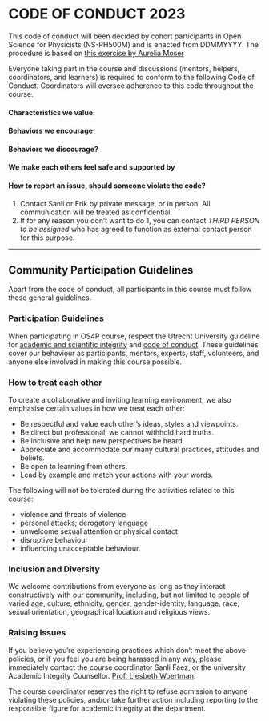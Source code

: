 # CODE OF CONDUCT 2023

This code of conduct will been decided by cohort participants in Open Science for Physicists (NS-PH500M) and is enacted from DDMMYYYY.
The procedure is based on [this exercise by Aurelia Moser](http://aureliamoser.com/aaas-guides/conduct/index.html)  

Everyone taking part in the course and discussions (mentors, helpers, coordinators, and learners) is required to conform to the following Code of Conduct. Coordinators will oversee adherence to this code throughout the course.
 
#### Characteristics we value:  


#### Behaviors we encourage


#### Behaviors we discourage? 

	
#### We make each others feel safe and supported by

    
#### How to report an issue, should someone violate the code? 

1. Contact Sanli or Erik by private message, or in person. All communication will be treated as confidential. 
2. If for any reason you don’t want to do 1, you can contact *THIRD PERSON to be assigned* who has agreed to function as external contact person for this purpose.

---

## Community Participation Guidelines
Apart from the code of conduct, all participants in this course must follow these general guidelines.

### Participation Guidelines

When participating in OS4P course, respect the Utrecht University guideline for [academic and scientific integrity](https://www.uu.nl/en/files/netherlands-code-of-conduct-for-research-integrity2018ukpdf) and [code of conduct](https://www.uu.nl/en/files/codeofconductuuenpdf). These guidelines cover our behaviour as participants, mentors, experts, staff, volunteers, and anyone else involved in making this course possible.

### How to treat each other

To create a collaborative and inviting learning environment, we also emphasise certain values in how we treat each other:

+ Be respectful and value each other’s ideas, styles and viewpoints.  
+ Be direct but professional; we cannot withhold hard truths.  
+ Be inclusive and help new perspectives be heard.  
+ Appreciate and accommodate our many cultural practices, attitudes and beliefs.  
+ Be open to learning from others.  
+ Lead by example and match your actions with your words.  

The following will not be tolerated during the activities related to this course: 

+ violence and threats of violence
+ personal attacks; derogatory language
+ unwelcome sexual attention or physical contact
+ disruptive behaviour
+ influencing unacceptable behaviour.

### Inclusion and Diversity

We welcome contributions from everyone as long as they interact constructively with our community, including, but not limited to people of varied age, culture, ethnicity, gender, gender-identity, language, race, sexual orientation, geographical location and religious views.

### Raising Issues
If you believe you‘re experiencing practices which don‘t meet the above policies, or if you feel you are being harassed in any way, please immediately contact the course coordinator Sanli Faez, or the university Academic Integrity Counsellor. [Prof. Liesbeth Woertman](https://www.uu.nl/staff/emwoertman&t=0).

The course coordinator reserves the right to refuse admission to anyone violating these policies, and/or take further action including reporting to the responsible figure for academic integrity at the department. 
